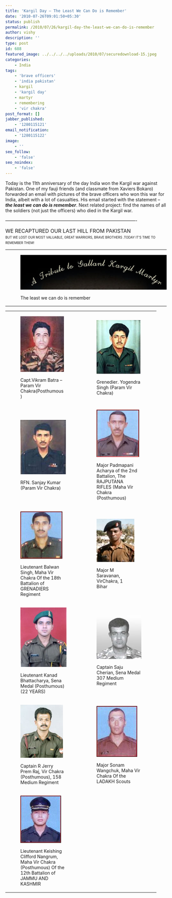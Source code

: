 ```yaml
---
title: 'Kargil Day – The Least We Can Do is Remember'
date: '2010-07-26T09:01:50+05:30'
status: publish
permalink: /2010/07/26/kargil-day-the-least-we-can-do-is-remember
author: vishy
description: ''
type: post
id: 688
featured_image: ../../../../uploads/2010/07/securedownload-15.jpeg 
categories: 
    - India
tags:
    - 'brave officers'
    - 'india pakistan'
    - kargil
    - 'kargil day'
    - martyr
    - remembering
    - 'vir chakra'
post_format: []
jabber_published:
    - '1280115121'
email_notification:
    - '1280115122'
image:
    - ''
seo_follow:
    - 'false'
seo_noindex:
    - 'false'
---
```

Today is the 11th anniversary of the day India won the Kargil war against Pakistan. One of my fauji friends (and classmate from Xaviers Bokaro) forwarded an email with pictures of the brave officers who won this war for India, albeit with a lot of casualties. His email started with the statement – ***the least we can do is remember***. Next related project: find the names of all the soldiers (not just the officers) who died in the Kargil war.

—————————————————————————————-

<span style="font-size: medium;">WE RECAPTURED OUR LAST HILL FROM PAKISTAN</span><span style="font-size: x-small;">  
BUT WE LOST OUR MOST VALUABLE, GREAT WARRIORS, BRAVE BROTHERS .TODAY IT’S TIME TO REMEMBER THEM!</span>

<table><tbody><tr><td><figure aria-describedby="caption-attachment-735" class="wp-caption aligncenter" id="attachment_735" style="width: 465px">

![](../../../../uploads/2010/07/securedownload-14.jpeg "tribute")<figcaption class="wp-caption-text" id="caption-attachment-735">The least we can do is remember</figcaption></figure>

</td></tr></tbody></table>

<table><tbody><tr><td><figure aria-describedby="caption-attachment-736" class="wp-caption alignleft" id="attachment_736" style="width: 136px">

![](../../../../uploads/2010/07/securedownload-15.jpeg "Capt_Vikram_Batra")<figcaption class="wp-caption-text" id="caption-attachment-736">Capt.Vikram Batra – Param Vir Chakra(Posthumous)</figcaption></figure>

</td><td><figure aria-describedby="caption-attachment-737" class="wp-caption alignright" id="attachment_737" style="width: 137px">

![](../../../../uploads/2010/07/securedownload-16.jpeg "Grenedier_Yogendra_Singh")<figcaption class="wp-caption-text" id="caption-attachment-737">Grenedier. Yogendra Singh (Param Vir Chakra)</figcaption></figure>

</td></tr><tr><td><figure aria-describedby="caption-attachment-738" class="wp-caption alignleft" id="attachment_738" style="width: 142px">

![](../../../../uploads/2010/07/securedownload-17.jpeg "RFN_Sanjay_Kumar")<figcaption class="wp-caption-text" id="caption-attachment-738">RFN. Sanjay Kumar (Param Vir Chakra)</figcaption></figure>

</td><td><figure aria-describedby="caption-attachment-739" class="wp-caption alignright" id="attachment_739" style="width: 133px">

![](../../../../uploads/2010/07/securedownload-18.jpeg "major_Padmapani_Acharya")<figcaption class="wp-caption-text" id="caption-attachment-739">Major Padmapani Acharya of the 2nd Battalion, The RAJPUTANA RIFLES (Maha Vir Chakra (Posthumous)</figcaption></figure>

</td></tr><tr><td><figure aria-describedby="caption-attachment-740" class="wp-caption alignleft" id="attachment_740" style="width: 131px">

![](../../../../uploads/2010/07/securedownload-19.jpeg "Lieutenant Balwan Singh")<figcaption class="wp-caption-text" id="caption-attachment-740">Lieutenant Balwan Singh, Maha Vir Chakra Of the 18th Battalion of GRENADIERS Regiment</figcaption></figure>

</td><td><figure aria-describedby="caption-attachment-741" class="wp-caption alignright" id="attachment_741" style="width: 118px">

![](../../../../uploads/2010/07/securedownload-20.jpeg "Major M Saravanan ")<figcaption class="wp-caption-text" id="caption-attachment-741">Major M Saravanan, VirChakra, 1 Bihar</figcaption></figure>

</td></tr><tr><td><figure aria-describedby="caption-attachment-742" class="wp-caption alignleft" id="attachment_742" style="width: 144px">

![](../../../../uploads/2010/07/securedownload-21.jpeg "Lieutenant Kanad Bhattacharya")<figcaption class="wp-caption-text" id="caption-attachment-742">Lieutenant Kanad Bhattacharya, Sena Medal (Posthumous)(22 YEARS)</figcaption></figure>

</td><td><figure aria-describedby="caption-attachment-743" class="wp-caption alignright" id="attachment_743" style="width: 140px">

![](../../../../uploads/2010/07/securedownload-22.jpeg "Captain Saju Cherian")<figcaption class="wp-caption-text" id="caption-attachment-743">Captain Saju Cherian, Sena Medal 307 Medium Regiment</figcaption></figure>

</td></tr><tr><td><figure aria-describedby="caption-attachment-743" class="wp-caption alignleft" id="attachment_743" style="width: 140px">

![](../../../../uploads/2010/07/securedownload-24.jpeg "Captain R Jerry Prem Raj")<figcaption class="wp-caption-text" id="caption-attachment-743">Captain R Jerry Prem Raj, Vir Chakra (Posthumous), 158 Medium Regiment</figcaption></figure>

</td><td><figure aria-describedby="caption-attachment-743" class="wp-caption alignright" id="attachment_743" style="width: 140px">

![](../../../../uploads/2010/07/securedownload-25.jpeg "Major Sonam Wangchuk")<figcaption class="wp-caption-text" id="caption-attachment-743">Major Sonam Wangchuk, Maha Vir Chakra Of the LADAKH Scouts</figcaption></figure>

</td></tr><tr><td><figure aria-describedby="caption-attachment-743" class="wp-caption alignleft" id="attachment_743" style="width: 140px">

![](../../../../uploads/2010/07/securedownload-23.jpeg "Lieutenant Keishing Clifford Nangrum")<figcaption class="wp-caption-text" id="caption-attachment-743">Lieutenant Keishing Clifford Nangrum, Maha Vir Chakra (Posthumous) Of the 12th Battalion of JAMMU AND KASHMIR</figcaption></figure>

</td></tr></tbody></table>

